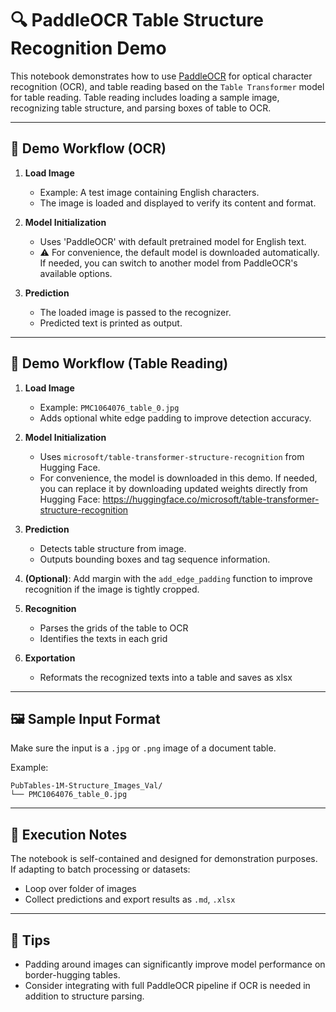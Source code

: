# 🔍 PaddleOCR Table Structure Recognition Demo

This notebook demonstrates how to use [PaddleOCR](https://github.com/PaddlePaddle/PaddleOCR) for optical character recognition (OCR), and table reading based on the `Table Transformer` model for table reading. Table reading includes loading a sample image, recognizing table structure, and parsing boxes of table to OCR.

---

## 🧪 Demo Workflow (OCR)

1. **Load Image**
   - Example: A test image containing English characters.
   - The image is loaded and displayed to verify its content and format.

2. **Model Initialization**
   - Uses 'PaddleOCR' with default pretrained model for English text.
   - ⚠️ For convenience, the default model is downloaded automatically. If needed, you can switch to another model from PaddleOCR's available options.

3. **Prediction**
   - The loaded image is passed to the recognizer.
   - Predicted text is printed as output.

---

## 🧪 Demo Workflow (Table Reading)

1. **Load Image**
   - Example: `PMC1064076_table_0.jpg`
   - Adds optional white edge padding to improve detection accuracy.

2. **Model Initialization**
   - Uses `microsoft/table-transformer-structure-recognition` from Hugging Face.
   - For convenience, the model is downloaded in this demo. If needed, you can replace it by downloading updated weights directly from Hugging Face: https://huggingface.co/microsoft/table-transformer-structure-recognition

3. **Prediction**
   - Detects table structure from image.
   - Outputs bounding boxes and tag sequence information.

4. **(Optional)**: Add margin with the `add_edge_padding` function to improve recognition if the image is tightly cropped.

5. **Recognition**
   - Parses the grids of the table to OCR
   - Identifies the texts in each grid
   
6. **Exportation**
   - Reformats the recognized texts into a table and saves as xlsx 

---

## 🖼️ Sample Input Format

Make sure the input is a `.jpg` or `.png` image of a document table.

Example:

```
PubTables-1M-Structure_Images_Val/
└── PMC1064076_table_0.jpg
```

---

## 🧭 Execution Notes

The notebook is self-contained and designed for demonstration purposes. If adapting to batch processing or datasets:
- Loop over folder of images
- Collect predictions and export results as `.md`, `.xlsx`

---

## 📌 Tips

- Padding around images can significantly improve model performance on border-hugging tables.
- Consider integrating with full PaddleOCR pipeline if OCR is needed in addition to structure parsing.
